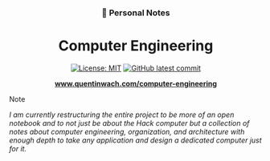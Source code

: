 <div align="center">
<h3> 📝 Personal Notes</h3>
<h1> Computer Engineering</h1>

[![License: MIT](https://img.shields.io/badge/License-MIT-yellow.svg)](https://opensource.org/licenses/MIT) [![GitHub latest commit](https://badgen.net/github/last-commit/QuentinWach/HACK-CPU)](https://GitHub.com/QuentinWach/HACK-CPU/commits/main)

<a href=https://quentinwach.com/computer-engineering><b>www.quentinwach.com/computer-engineering</b></a>
</div>

>[!Note]
>_I am currently restructuring the entire project to be more of an open notebook and to not just be about the Hack computer but a collection of notes about computer engineering, organization, and architecture with enough depth to take any application and design a dedicated computer just for it._



<!--
+ Introduces **common tools in the industry** like [Verilog](https://en.wikipedia.org/wiki/Verilog) and [GtkWave](https://gtkwave.github.io/gtkwave/install/win.html)
+ Creating and testing the [Hack computer]().
+ Explains important circuits of the architecture with the help of [Logisim](http://www.cburch.com/logisim/).
+ Discusses [Hack assembly](https://en.wikipedia.org/wiki/Assembly_language) and how to convert it to binary code using [Python](https://www.python.org).
+ [ ] Program the game of _Pong_ and emulate the computer to play it.
+ [ ] Create an actual `.gds` mask with the [OpenLane PDK](https://openlane2.readthesrc.io/en/latest/getting_started/newcomers/index.html) and see it in [KLayout](https://www.klayout.de/).
+ [ ] Visualize/render the 3D-chip using [IC3D](https://github.com/QuentinWach/IC3D).
+ [ ] Compile the netlist and render the circuits.
-->



<!--[![Glowing Button](src/start_reading.png)](https://www.quentinwach.com/Hack-Computer)


---
I documented every step of the process in the chapters below.

1. [Overview](https://www.quentinwach.com/Hack-Computer/0_Overview.html). This is where you are right now.
2. [Get Started](https://www.quentinwach.com/Hack-Computer/1_Get_Started.html). Explains what we are going to do and guides you through the setup of all the tools. We'll end by writing a "Hello World!" of Verilog and simulating/testing it.
3. [Boolean Arithmetic](https://www.quentinwach.com/Hack-Computer/2_Boolean_Arithmetic.html). Here, we'll create our first arithmetic modules, starting with a Half-Adder and ending with a complete, working Arithmetic Logic Unit (ALU).
4. [Sequential Logic](https://www.quentinwach.com/Hack-Computer/3_Sequential_Logic.html). This chapter contains the code and notes for building registers for memory as well as a counter.
5. [Machine Language](https://www.quentinwach.com/Hack-Computer/4_Machine_Language.html). This is where we'll write our first little program making use of the components we defined up to this point.
6. [Computer Architecture](https://www.quentinwach.com/Hack-Computer/5_Computer_Architecture.html). We'll then finally put everything together, designing the whole hardware architecture of the computer containing, memory, instruction memory, and the CPU.
7. [Assembler](https://www.quentinwach.com/Hack-Computer/6_Assembler.html). Finally, we'll create an Assembler and write some Assembly for this computer concluding in an implementation of the game _Pong_.
8. [Conclusion](https://www.quentinwach.com/Hack-Computer/7_Conclusion.html). Some concluding thoughts, ideas for the future, tips, and useful references.

---
>Please **give this repo a ⭐** if you found it helpful. Thank you!

-->